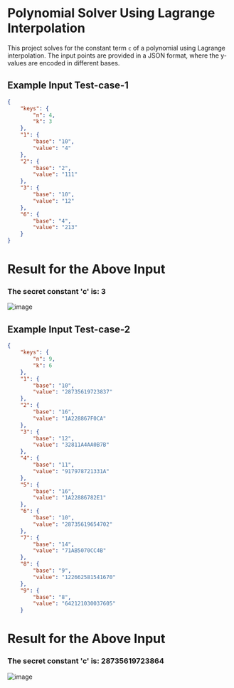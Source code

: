 # Polynomial Solver Using Lagrange Interpolation

This project solves for the constant term `c` of a polynomial using Lagrange interpolation. The input points are provided in a JSON format, where the y-values are encoded in different bases.

## Example Input  Test-case-1
```json
{
    "keys": {
        "n": 4,
        "k": 3
    },
    "1": {
        "base": "10",
        "value": "4"
    },
    "2": {
        "base": "2",
        "value": "111"
    },
    "3": {
        "base": "10",
        "value": "12"
    },
    "6": {
        "base": "4",
        "value": "213"
    }
}
```
# Result for the Above Input
### The secret constant 'c' is: 3
![image](https://github.com/user-attachments/assets/861d32c5-7524-460c-807c-29f78d9f896d)


## Example Input Test-case-2
```json
{
    "keys": {
        "n": 9,
        "k": 6
    },
    "1": {
        "base": "10",
        "value": "28735619723837"
    },
    "2": {
        "base": "16",
        "value": "1A228867F0CA"
    },
    "3": {
        "base": "12",
        "value": "32811A4AA0B7B"
    },
    "4": {
        "base": "11",
        "value": "917978721331A"
    },
    "5": {
        "base": "16",
        "value": "1A22886782E1"
    },
    "6": {
        "base": "10",
        "value": "28735619654702"
    },
    "7": {
        "base": "14",
        "value": "71AB5070CC4B"
    },
    "8": {
        "base": "9",
        "value": "122662581541670"
    },
    "9": {
        "base": "8",
        "value": "642121030037605"
    }
```
# Result for the Above Input
### The secret constant 'c' is: 28735619723864
![image](https://github.com/user-attachments/assets/57fcc8ce-208d-477e-96bd-c27b419f8355)


